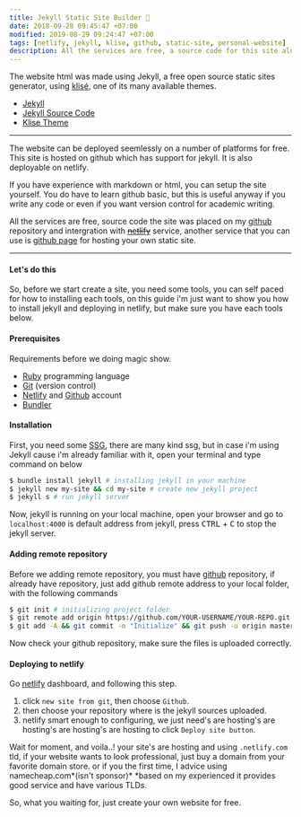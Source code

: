 ```yaml
---
title: Jekyll Static Site Builder 👶
date: 2018-09-28 09:45:47 +07:00
modified: 2019-08-29 09:24:47 +07:00
tags: [netlify, jekyll, klise, github, static-site, personal-website]
description: All the services are free, a source code for this site along with all the papers, notes, etc is available on github repository.
---
```


The website html was made using Jekyll, a free open source static sites generator, using [klisé](https://github.com/piharpi/klise), one of its many available themes.

- [Jekyll](https://jekyllrb.com/)
- [Jekyll Source Code]()
- [Klise Theme]()

<hr>

The website can be deployed seemlessly on a number of platforms for free. This site is hosted on github which has support for jekyll. It is also deployable on netlify. 

If you have experience with markdown or html, you can setup the site yourself. You do have to learn github basic, but this is useful anyway if you write any code or even if you want version control for academic writing.  

All the services are free, source code the site was placed on my [github](https://github.com/piharpi/mahendrata.now.sh) repository and intergration with ~~[netlify](https://netlify.com)~~ service, another service that you can use is [github page](https://pages.github.com/) for hosting your own static site.

<hr>

#### Let's do this

So, before we start create a site, you need some tools, you can self paced for how to installing each tools, on this guide i'm just want to show you how to install jekyll and deploying in netlify, but make sure you have each tools below.

#### Prerequisites

Requirements before we doing magic show.

- [Ruby](https://www.ruby-lang.org/en/downloads/) programming language
- [Git](https://git-scm.com) (version control)
- [Netlify](https://netlify.com) and [Github](https://github.com) account
- [Bundler](https://bundler.io)

#### Installation

First, you need some [SSG](https://www.staticgen.com/), there are many kind ssg, but in case i'm using Jekyll cause i'm already familiar with it, open your terminal and type command on below

```bash
$ bundle install jekyll # installing jekyll in your machine
$ jekyll new my-site && cd my-site # create new jekyll project
$ jekyll s # run jekyll server
```

Now, jekyll is running on your local machine, open your browser and go to `localhost:4000` is default address from jekyll, press <kbd>CTRL</kbd> + <kbd>C</kbd> to stop the jekyll server.

#### Adding remote repository

Before we adding remote repository, you must have [github](https://github.com/new) repository, if already have repository, just add github remote address to your local folder, with the following commands

```bash
$ git init # initializing project folder
$ git remote add origin https://github.com/YOUR-USERNAME/YOUR-REPO.git # change UPPERCASE with your own!
$ git add -A && git commit -m "Initialize" && git push -u origin master # push code to github
```

Now check your github repository, make sure the files is uploaded correctly.

#### Deploying to netlify

Go [netlify](https://netlify.com) dashboard, and following this step.

1. click `new site from git`, then choose `Github`.
2. then choose your repository where is the jekyll sources uploaded.
3. netlify smart enough to configuring, we just need's are hosting's are hosting's are hosting's are hosting to click `Deploy site button`.

Wait for moment, and voila..! your site's are hosting and using `.netlify.com` tld, if your website wants to look professional, just buy a domain from your favorite domain store. or if you the first time, I advice using namecheap.com*(isn't sponsor)* \*based on my experienced it provides good service and have various TLDs.

So, what you waiting for, just create your own website for free.
